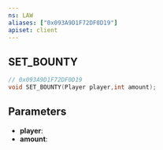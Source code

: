 ```yaml
---
ns: LAW
aliases: ["0x093A9D1F72DF0D19"]
apiset: client
---
```

## SET_BOUNTY

```c
// 0x093A9D1F72DF0D19
void SET_BOUNTY(Player player,int amount);
```


## Parameters
* **player**:
* **amount**: